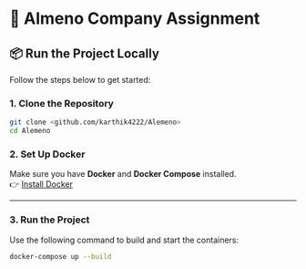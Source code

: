 # 🚀 Almeno Company Assignment

## 📦 Run the Project Locally

Follow the steps below to get started:

### 1. Clone the Repository

```bash
git clone <github.com/karthik4222/Alemeno>
cd Alemeno
```
### 2. Set Up Docker

Make sure you have **Docker** and **Docker Compose** installed.  
👉 [Install Docker](https://docs.docker.com/get-docker/)

---

### 3. Run the Project

Use the following command to build and start the containers:

```bash
docker-compose up --build

